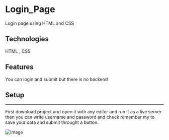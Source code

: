# Login_Page
Login page using HTML and CSS 

<h2>Technologies</h2>
HTML , CSS  

<h2>Features</h2>
You can login and submit but there is no backend

<h2>Setup</h2><hr>
First download project and open it with any editor and run it as a live server
then you can write username and password and check remember my to save your data and submit throught a button.

![image](https://user-images.githubusercontent.com/118932313/208692236-a9f0f505-7cb1-447b-bfa9-f4ea59e31b44.png)


